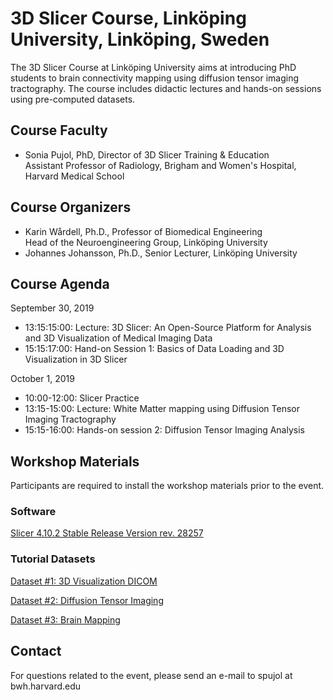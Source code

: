 # 3D Slicer Course, Linköping University, Linköping, Sweden
The 3D Slicer Course at Linköping University aims at introducing PhD students to brain connectivity mapping using diffusion tensor imaging tractography. The course includes didactic lectures and hands-on sessions using pre-computed datasets.

## Course Faculty
- Sonia Pujol, PhD, Director of 3D Slicer Training & Education <br> Assistant Professor of Radiology, Brigham and Women's Hospital, Harvard Medical School

## Course Organizers
- Karin Wårdell, Ph.D., Professor of Biomedical Engineering <br> Head of the Neuroengineering Group, Linköping University <br>
- Johannes Johansson, Ph.D., Senior Lecturer, Linköping University

## Course Agenda

September 30, 2019
- 13:15:15:00: Lecture: 3D Slicer: An Open-Source Platform for Analysis and 3D Visualization of Medical Imaging Data 
- 15:15:17:00: Hand-on Session 1: Basics of Data Loading and 3D Visualization in 3D Slicer

October 1, 2019
- 10:00-12:00: Slicer Practice 
- 13:15-15:00: Lecture: White Matter mapping using Diffusion Tensor Imaging Tractography
- 15:15-16:00: Hands-on session 2: Diffusion Tensor Imaging Analysis

## Workshop Materials
Participants are required to install the workshop materials prior to the event.  

### Software
[Slicer 4.10.2 Stable Release Version rev. 28257](https://download.slicer.org/)

### Tutorial Datasets
[Dataset #1: 3D Visualization DICOM](https://www.dropbox.com/s/pwalbzpc9k25t7d/3DVisualization_DICOM.zip?dl=0)

[Dataset #2: Diffusion Tensor Imaging](https://www.dropbox.com/s/hdlduw6oqnf2n72/Meningioma.nrrd?dl=0)

[Dataset #3: Brain Mapping](https://www.dropbox.com/s/xyux3pjbzvmibog/WhiteMatterExplorationData.zip?dl=0)

## Contact
For questions related to the event, please send an e-mail to spujol at bwh.harvard.edu
